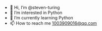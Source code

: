 - 👋 Hi, I’m @steven-turing
- 👀 I’m interested in Python
- 🌱 I’m currently learning Python
- 📫 How to reach me 1003909016@qq.com

<!---
steven-turing/steven-turing is a ✨ special ✨ repository because its `README.md` (this file) appears on your GitHub profile.
You can click the Preview link to take a look at your changes.
--->
